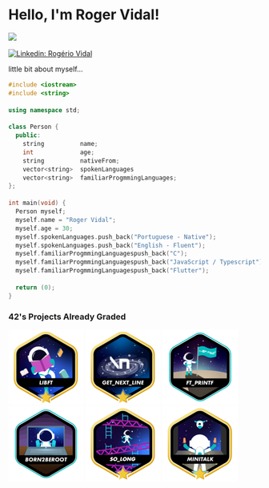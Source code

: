 <h1> Hello, I'm Roger Vidal!</h1>

<img src="https://media.tenor.com/y2JXkY1pXkwAAAAM/cat-computer.gif">

[![Linkedin: Rogério Vidal](https://img.shields.io/badge/-_rogériovidal-blue?style=flat-square&logo=Linkedin&logoColor=white&link=https://www.linkedin.com/in/rog%C3%A9rio-vidal-a45201271/)](https://www.linkedin.com/in/rog%C3%A9rio-vidal-a45201271/)

 little bit about myself...

```cpp
#include <iostream>
#include <string>

using namespace std;

class Person {
  public:
    string          name;
    int             age;
    string          nativeFrom;
    vector<string>  spokenLanguages
    vector<string>  familiarProgmmingLanguages;
};

int main(void) {
  Person myself;
  myself.name = "Roger Vidal";
  myself.age = 30;
  myself.spokenLanguages.push_back("Portuguese - Native");
  myself.spokenLanguages.push_back("English - Fluent");
  myself.familiarProgmmingLanguagespush_back("C");
  myself.familiarProgmmingLanguagespush_back("JavaScript / Typescript");
  myself.familiarProgmmingLanguagespush_back("Flutter");

  return (0);
}
```

### 42's Projects Already Graded 
![](./icons/libft.png)
![](./icons/get_next_line.png)
![](./icons/ft_printfe.png)
![](./icons/born2beroote.png)
![](./icons/so_longm.png)
![](./icons/minitalkm.png)
